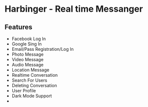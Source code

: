 # Harbinger - Real time Messanger 

## Features
- Facebook Log In
- Google Sing In
- Email/Pass Registration/Log In
- Photo Message
- Video Message
- Audio Message
- Location Message
- Realtime Conversation
- Search For Users
- Deleting Conversation
- User Profile
- Dark Mode Support
- 
